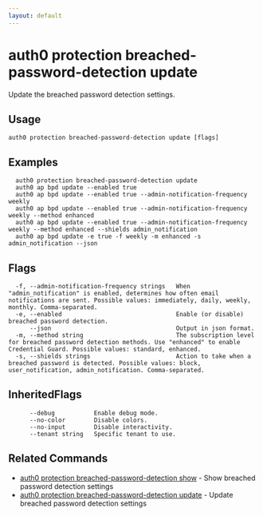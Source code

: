 ```yaml
---
layout: default
---
```

# auth0 protection breached-password-detection update

Update the breached password detection settings.

## Usage
```
auth0 protection breached-password-detection update [flags]
```

## Examples

```
  auth0 protection breached-password-detection update
  auth0 ap bpd update --enabled true
  auth0 ap bpd update --enabled true --admin-notification-frequency weekly
  auth0 ap bpd update --enabled true --admin-notification-frequency weekly --method enhanced
  auth0 ap bpd update --enabled true --admin-notification-frequency weekly --method enhanced --shields admin_notification
  auth0 ap bpd update -e true -f weekly -m enhanced -s admin_notification --json
```


## Flags

```
  -f, --admin-notification-frequency strings   When "admin_notification" is enabled, determines how often email notifications are sent. Possible values: immediately, daily, weekly, monthly. Comma-separated.
  -e, --enabled                                Enable (or disable) breached password detection.
      --json                                   Output in json format.
  -m, --method string                          The subscription level for breached password detection methods. Use "enhanced" to enable Credential Guard. Possible values: standard, enhanced.
  -s, --shields strings                        Action to take when a breached password is detected. Possible values: block, user_notification, admin_notification. Comma-separated.
```


## InheritedFlags

```
      --debug           Enable debug mode.
      --no-color        Disable colors.
      --no-input        Disable interactivity.
      --tenant string   Specific tenant to use.
```


## Related Commands

- [auth0 protection breached-password-detection show](auth0_protection_breached-password-detection_show.md) - Show breached password detection settings
- [auth0 protection breached-password-detection update](auth0_protection_breached-password-detection_update.md) - Update breached password detection settings


